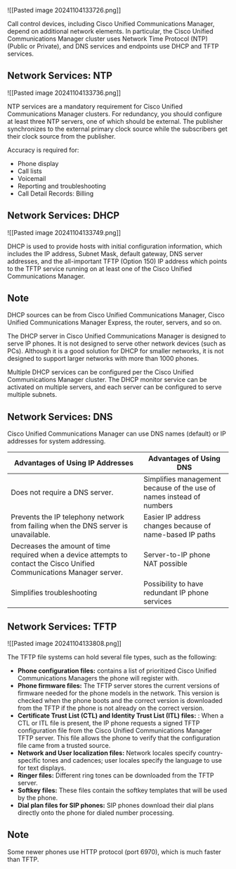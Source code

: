 
![[Pasted image 20241104133726.png]]

Call control devices, including Cisco Unified Communications Manager, depend on additional network elements. In particular, the Cisco Unified Communications Manager cluster uses Network Time Protocol (NTP) (Public or Private), and DNS services and endpoints use DHCP and TFTP services.

## Network Services: NTP

![[Pasted image 20241104133736.png]]

NTP services are a mandatory requirement for Cisco Unified Communications Manager clusters. For redundancy, you should configure at least three NTP servers, one of which should be external. The publisher synchronizes to the external primary clock source while the subscribers get their clock source from the publisher.

Accuracy is required for:

- Phone display
- Call lists
- Voicemail
- Reporting and troubleshooting
- Call Detail Records: Billing

## Network Services: DHCP

![[Pasted image 20241104133749.png]]

DHCP is used to provide hosts with initial configuration information, which includes the IP address, Subnet Mask, default gateway, DNS server addresses, and the all-important TFTP (Option 150) IP address which points to the TFTP service running on at least one of the Cisco Unified Communications Manager.

## Note

DHCP sources can be from Cisco Unified Communications Manager, Cisco Unified Communications Manager Express, the router, servers, and so on.

The DHCP server in Cisco Unified Communications Manager is designed to serve IP phones. It is not designed to serve other network devices (such as PCs). Although it is a good solution for DHCP for smaller networks, it is not designed to support larger networks with more than 1000 phones.

Multiple DHCP services can be configured per the Cisco Unified Communications Manager cluster. The DHCP monitor service can be activated on multiple servers, and each server can be configured to serve multiple subnets.

## Network Services: DNS

Cisco Unified Communications Manager can use DNS names (default) or IP addresses for system addressing.

|**Advantages of Using IP Addresses**|**Advantages of Using DNS**|
|---|---|
|Does not require a DNS server.|Simplifies management because of the use of names instead of numbers|
|Prevents the IP telephony network from failing when the DNS server is unavailable.|Easier IP address changes because of name-based IP paths|
|Decreases the amount of time required when a device attempts to contact the Cisco Unified Communications Manager server.|Server-to-IP phone NAT possible|
|Simplifies troubleshooting|Possibility to have redundant IP phone services|

## Network Services: TFTP

![[Pasted image 20241104133808.png]]

The TFTP file systems can hold several file types, such as the following:

- **Phone configuration files:** contains a list of prioritized Cisco Unified Communications Managers the phone will register with.
- **Phone firmware files:** The TFTP server stores the current versions of firmware needed for the phone models in the network. This version is checked when the phone boots and the correct version is downloaded from the TFTP if the phone is not already on the correct version.
- **Certificate Trust List (CTL) and Identity Trust List (ITL) files:** : When a CTL or ITL file is present, the IP phone requests a signed TFTP configuration file from the Cisco Unified Communications Manager TFTP server. This file allows the phone to verify that the configuration file came from a trusted source.
- **Network and User localization files:** Network locales specify country-specific tones and cadences; user locales specify the language to use for text displays.
- **Ringer files:** Different ring tones can be downloaded from the TFTP server.
- **Softkey files:** These files contain the softkey templates that will be used by the phone.
- **Dial plan files for SIP phones:** SIP phones download their dial plans directly onto the phone for dialed number processing.

## Note

Some newer phones use HTTP protocol (port 6970), which is much faster than TFTP.